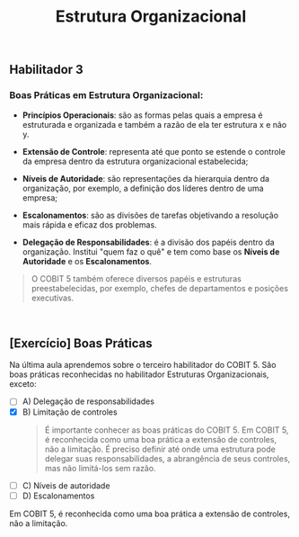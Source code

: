 <div align="center">

  # Estrutura Organizacional

</div>

<br>

## Habilitador 3

### Boas Práticas em Estrutura Organizacional:

- **Princípios Operacionais**: são as formas pelas quais a empresa é estruturada e organizada e também a razão de ela ter estrutura x e não y.

- **Extensão de Controle**: representa até que ponto se estende o controle da empresa dentro da estrutura organizacional estabelecida;

- **Níveis de Autoridade**: são representações da hierarquia dentro da organização, por exemplo, a definição dos líderes dentro de uma empresa;

- **Escalonamentos**: são as divisões de tarefas objetivando a resolução mais rápida e eficaz dos problemas.

- **Delegação de Responsabilidades**: é a divisão dos papéis dentro da organização. Institui "quem faz o quê" e tem como base os **Níveis de Autoridade** e os **Escalonamentos**.

>O COBIT 5 também oferece diversos papéis e estruturas preestabelecidas, por exemplo, chefes de departamentos e posições executivas.

<br>

## [Exercício] Boas Práticas

Na última aula aprendemos sobre o terceiro habilitador do COBIT 5. São boas práticas reconhecidas no habilitador Estruturas Organizacionais, exceto:

- [ ] A) Delegação de responsabilidades
- [x] B) Limitação de controles
  > É importante conhecer as boas práticas do COBIT 5. Em COBIT 5, é reconhecida como uma boa prática a extensão de controles, não a limitação. É preciso definir até onde uma estrutura pode delegar suas responsabilidades, a abrangência de seus controles, mas não limitá-los sem razão.
- [ ] C) Níveis de autoridade
- [ ] D) Escalonamentos

Em COBIT 5, é reconhecida como uma boa prática a extensão de controles, não a limitação.